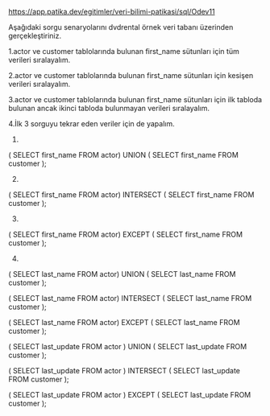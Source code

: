 https://app.patika.dev/egitimler/veri-bilimi-patikasi/sql/Odev11

Aşağıdaki sorgu senaryolarını dvdrental örnek veri tabanı üzerinden gerçekleştiriniz.

1.actor ve customer tablolarında bulunan first_name sütunları için tüm verileri sıralayalım.

2.actor ve customer tablolarında bulunan first_name sütunları için kesişen verileri sıralayalım.

3.actor ve customer tablolarında bulunan first_name sütunları için ilk tabloda bulunan ancak ikinci tabloda bulunmayan verileri sıralayalım.

4.İlk 3 sorguyu tekrar eden veriler için de yapalım.

1.
(
SELECT first_name
FROM actor)
UNION
(
SELECT first_name
FROM customer
);

2.
(
SELECT first_name
FROM actor)
INTERSECT
(
SELECT first_name
FROM customer
);

3.
(
SELECT first_name
FROM actor)
EXCEPT
(
SELECT first_name
FROM customer
);

4.

(
SELECT last_name
FROM actor)
UNION
(
SELECT last_name
FROM customer
);

(
SELECT last_name
FROM actor)
INTERSECT
(
SELECT last_name
FROM customer
);

(
SELECT last_name
FROM actor)
EXCEPT
(
SELECT last_name
FROM customer
);

(
SELECT last_update
FROM actor
)
UNION
(
SELECT last_update
FROM customer
);

(
SELECT last_update
FROM actor
)
INTERSECT
(
SELECT last_update
FROM customer
);

(
SELECT last_update
FROM actor
)
EXCEPT
(
SELECT last_update
FROM customer
);
